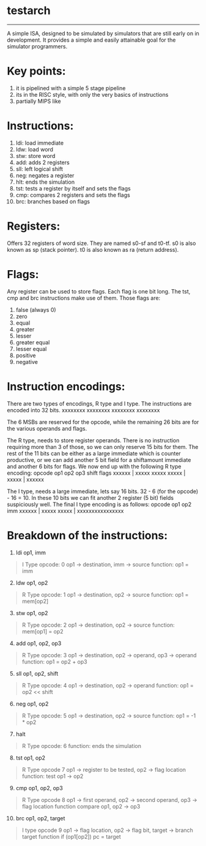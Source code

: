 # testarch
---
A simple ISA, designed to be simulated by simulators that are still early on in development.
It provides a simple and easily attainable goal for the simulator programmers.


# Key points:
1. it is pipelined with a simple 5 stage pipeline
2. its in the RISC style, with only the very basics of instructions
3. partially MIPS like


# Instructions:
1. ldi: load immediate
2. ldw: load word
3. stw: store word
4. add: adds 2 registers
5. sll: left logical shift
6. neg: negates a register
7. hlt: ends the simulation
8. tst: tests a register by itself and sets the flags
9. cmp: compares 2 registers and sets the flags
10. brc: branches based on flags

# Registers:
Offers 32 registers of word size.
They are named s0-sf and t0-tf.
s0 is also known as sp (stack pointer).
t0 is also known as ra (return address).


# Flags:
Any register can be used to store flags. Each flag is one bit long.
The tst, cmp and brc instructions make use of them.
Those flags are:
1. false (always 0)
2. zero
3. equal
4. greater
5. lesser
6. greater equal
7. lesser equal
8. positive
9. negative


# Instruction encodings:
There are two types of encodings, R type and I type.
The instructions are encoded into 32 bits.
xxxxxxxx xxxxxxxx xxxxxxxx xxxxxxxx

The 6 MSBs are reserved for the opcode, while the remaining 26 bits are for the various operands and flags.

The R type, needs to store register operands. There is no instruction requiring more than 3 of those, so we can only reserve 15 bits for them.
The rest of the 11 bits can be either as a large immediate which is counter productive, or we can add another 5 bit field for a shiftamount immediate and another 6 bits for flags.
We now end up with the following R type encoding:
opcode   op1   op2   op3     shift   flags
xxxxxx | xxxxx xxxxx xxxxx | xxxxx | xxxxxx

The I type, needs a large immediate, lets say 16 bits. 32 - 6 (for the opcode) - 16 = 10. In these 10 bits we can fit another 2 register (5 bit) fields suspiciously well.
The final I type encoding is as follows:
opcode   op1   op2     imm
xxxxxx | xxxxx xxxxx | xxxxxxxxxxxxxxxx


# Breakdown of the instructions:
1. ldi op1, imm
> I Type
> opcode: 0
> op1 -> destination, imm -> source
> function: op1 = imm

2. ldw op1, op2
> R Type
> opcode: 1
> op1 -> destination, op2 -> source
> function: op1 = mem\[op2\]

3. stw op1, op2
> R Type
> opcode: 2
> op1 -> destination, op2 -> source
> function: mem\[op1\] = op2

4. add op1, op2, op3
> R Type
> opcode: 3
> op1 -> destination, op2 -> operand, op3 -> operand
> function: op1 = op2 + op3

5. sll op1, op2, shift
> R Type
> opcode: 4
> op1 -> destination, op2 -> operand
> function: op1 = op2 << shift

6. neg op1, op2
> R Type
> opcode: 5
> op1 -> destination, op2 -> source
> function: op1 = -1 * op2

7. halt
> R Type
> opcode: 6
> function: ends the simulation

8. tst op1, op2
> R Type
> opcode 7
> op1 -> register to be tested, op2 -> flag location
> function: test op1 -> op2

9. cmp op1, op2, op3
> R Type
> opcode 8
> op1 -> first operand, op2 -> second operand, op3 -> flag location
> function compare op1, op2 -> op3

10. brc op1, op2, target
> I type
> opcode 9
> op1 -> flag location, op2 -> flag bit, target -> branch target
> function if (op1\[op2\]) pc = target
